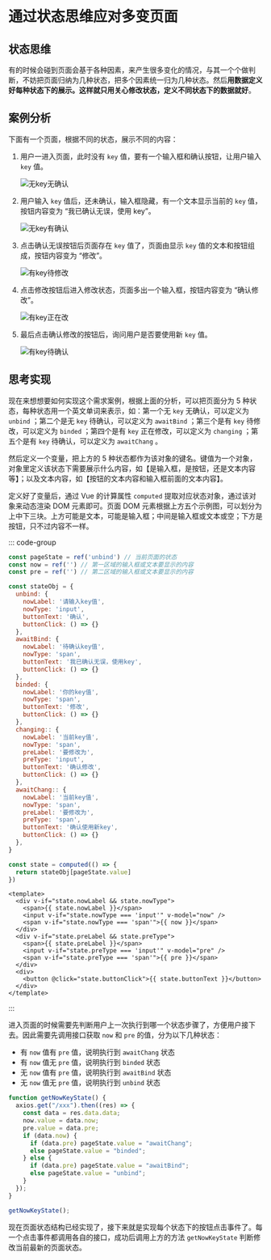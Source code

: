 # 通过状态思维应对多变页面

## 状态思维

有的时候会碰到页面会基于各种因素，来产生很多变化的情况，与其一个个做判断，不妨把页面归纳为几种状态，把多个因素统一归为几种状态。然后**用数据定义好每种状态下的展示。这样就只用关心修改状态，定义不同状态下的数据就好**。

## 案例分析

下面有一个页面，根据不同的状态，展示不同的内容：

1. 用户一进入页面，此时没有 `key` 值，要有一个输入框和确认按钮，让用户输入 `key` 值。

   ![无key无确认](https://pic1.imgdb.cn/item/67c66818d0e0a243d40b1b35.png)

2. 用户输入 `key` 值后，还未确认，输入框隐藏，有一个文本显示当前的 `key` 值，按钮内容变为 “我已确认无误，使用 key”。

   ![无key有确认](https://pic1.imgdb.cn/item/67c6687cd0e0a243d40b1b60.png)

3. 点击确认无误按钮后页面存在 `key` 值了，页面由显示 `key` 值的文本和按钮组成，按钮内容变为 “修改”。

   ![有key待修改](https://pic1.imgdb.cn/item/67c668e2d0e0a243d40b1b89.png)

4. 点击修改按钮后进入修改状态，页面多出一个输入框，按钮内容变为 “确认修改”。

   ![有key正在改](https://pic1.imgdb.cn/item/67c66936d0e0a243d40b1bab.png)

5. 最后点击确认修改的按钮后，询问用户是否要使用新 `key` 值。

   ![有key待确认](https://pic1.imgdb.cn/item/67c66971d0e0a243d40b1bbf.png)

## 思考实现

现在来想想要如何实现这个需求案例，根据上面的分析，可以把页面分为 5 种状态，每种状态用一个英文单词来表示，如：第一个无 `key` 无确认，可以定义为 `unbind` ；第二个是无 `key` 待确认，可以定义为 `awaitBind` ；第三个是有 `key` 待修改，可以定义为 `binded` ；第四个是有 `key` 正在修改，可以定义为 `changing` ；第五个是有 `key` 待确认，可以定义为 `awaitChang` 。

然后定义一个变量，把上方的 5 种状态都作为该对象的键名。键值为一个对象，对象里定义该状态下需要展示什么内容，如【是输入框，是按钮，还是文本内容等】；以及文本内容，如【按钮的文本内容和输入框前面的文本内容】。

定义好了变量后，通过 Vue 的计算属性 `computed` 提取对应状态对象，通过该对象来动态渲染 DOM 元素即可。页面 DOM 元素根据上方五个示例图，可以划分为上中下三块。上方可能是文本，可能是输入框；中间是输入框或文本或空；下方是按钮，只不过内容不一样。

::: code-group

```js
const pageState = ref('unbind') // 当前页面的状态
const now = ref('') // 第一区域的输入框或文本要显示的内容
const pre = ref('') // 第二区域的输入框或文本要显示的内容

const stateObj = {
  unbind: {
    nowLabel: '请输入key值',
    nowType: 'input',
    buttonText: '确认',
    buttonClick: () => {}
  },
  awaitBind: {
    nowLabel: '待确认key值',
    nowType: 'span',
    buttonText: '我已确认无误，使用key',
    buttonClick: () => {}
  },
  binded: {
    nowLabel: '你的key值',
    nowType: 'span',
    buttonText: '修改',
    buttonClick: () => {}
  },
  changing:: {
    nowLabel: '当前key值',
    nowType: 'span',
    preLabel: '要修改为',
    preType: 'input',
    buttonText: '确认修改',
    buttonClick: () => {}
  },
  awaitChang:: {
    nowLabel: '当前key值',
    nowType: 'span',
    preLabel: '要修改为',
    preType: 'span',
    buttonText: '确认使用新key',
    buttonClick: () => {}
  },
}

const state = computed(() => {
  return stateObj[pageState.value]
})
```

```vue
<template>
  <div v-if="state.nowLabel && state.nowType">
    <span>{{ state.nowLabel }}</span>
    <input v-if="state.nowType === 'input'" v-model="now" />
    <span v-if="state.nowType === 'span'">{{ now }}</span>
  </div>
  <div v-if="state.preLabel && state.preType">
    <span>{{ state.preLabel }}</span>
    <input v-if="state.preType === 'input'" v-model="pre" />
    <span v-if="state.preType === 'span'">{{ pre }}</span>
  </div>
  <div>
    <button @click="state.buttonClick">{{ state.buttonText }}</button>
  </div>
</template>
```

:::

进入页面的时候需要先判断用户上一次执行到哪一个状态步骤了，方便用户接下去。因此需要先调用接口获取 `now` 和 `pre` 的值，分为以下几种状态：

- 有 `now` 值有 `pre` 值，说明执行到 `awaitChang` 状态
- 有 `now` 值无 `pre` 值，说明执行到 `binded` 状态
- 无 `now` 值有 `pre` 值，说明执行到 `awaitBind` 状态
- 无 `now` 值无 `pre` 值，说明执行到 `unbind` 状态

```js
function getNowKeyState() {
  axios.get("/xxx").then((res) => {
    const data = res.data.data;
    now.value = data.now;
    pre.value = data.pre;
    if (data.now) {
      if (data.pre) pageState.value = "awaitChang";
      else pageState.value = "binded";
    } else {
      if (data.pre) pageState.value = "awaitBind";
      else pageState.value = "unbind";
    }
  });
}

getNowKeyState();
```

现在页面状态结构已经实现了，接下来就是实现每个状态下的按钮点击事件了。每一个点击事件都调用各自的接口，成功后调用上方的方法 `getNowKeyState` 判断修改当前最新的页面状态。
